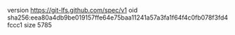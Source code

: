 version https://git-lfs.github.com/spec/v1
oid sha256:eea80a4db9be019157ffe64e75baa11241a57a3fa1f64f4c0fb078f3fd4fccc1
size 5785
